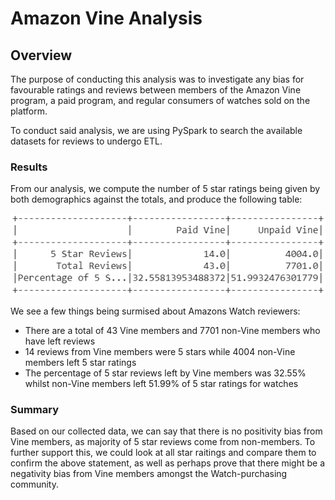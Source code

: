 # Amazon Vine Analysis

## Overview

The purpose of conducting this analysis was to investigate any bias for favourable ratings and reviews between members of the Amazon Vine program, a paid program, and regular consumers of watches sold on the platform.

To conduct said analysis, we are using PySpark to search the available datasets for reviews to undergo ETL.

### Results
From our analysis, we compute the number of 5 star ratings being given by both demographics against the totals, and produce the following table:

![paidVsUnpaidVine](Resources/paidVsUnpaidVine.PNG)

We see a few things being surmised about Amazons Watch reviewers:
* There are a total of 43 Vine members and 7701 non-Vine members who have left reviews
* 14 reviews from Vine members were 5 stars while 4004 non-Vine members left 5 star ratings
* The percentage of 5 star reviews left by Vine members was 32.55% whilst non-Vine members left 51.99% of 5 star ratings for watches

### Summary
Based on our collected data, we can say that there is no positivity bias from Vine members, as majority of 5 star reviews come from non-members. To further support this, we could look at all star raitings and compare them to confirm the above statement, as well as perhaps prove that there might be a negativity bias from Vine members amongst the Watch-purchasing community.
